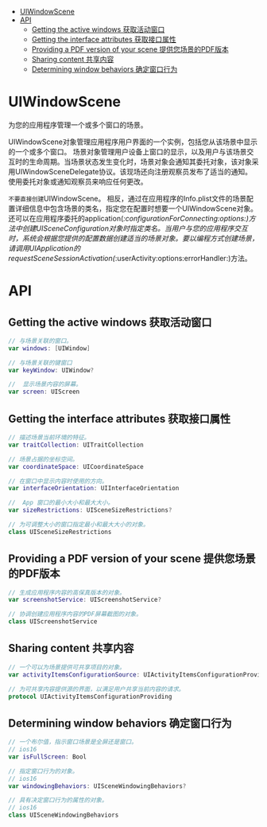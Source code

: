 <!-- TOC -->

- [UIWindowScene](#uiwindowscene)
- [API](#api)
    - [Getting the active windows 获取活动窗口](#getting-the-active-windows-获取活动窗口)
    - [Getting the interface attributes 获取接口属性](#getting-the-interface-attributes-获取接口属性)
    - [Providing a PDF version of your scene 提供您场景的PDF版本](#providing-a-pdf-version-of-your-scene-提供您场景的pdf版本)
    - [Sharing content 共享内容](#sharing-content-共享内容)
    - [Determining window behaviors 确定窗口行为](#determining-window-behaviors-确定窗口行为)

<!-- /TOC -->

# UIWindowScene

为您的应用程序管理一个或多个窗口的场景。

UIWindowScene对象管理应用程序用户界面的一个实例，包括您从该场景中显示的一个或多个窗口。
场景对象管理用户设备上窗口的显示，以及用户与该场景交互时的生命周期。当场景状态发生变化时，场景对象会通知其委托对象，该对象采用UIWindowSceneDelegate协议。该现场还向注册观察员发布了适当的通知。
使用委托对象或通知观察员来响应任何更改。

`不要直接创建`UIWindowScene。
相反，通过在应用程序的Info.plist文件的场景配置详细信息中包含场景的类名，指定您在配置时想要一个UIWindowScene对象。
还可以在应用程序委托的application(_:configurationForConnecting:options:)方法中创建UISceneConfiguration对象时指定类名。当用户与您的应用程序交互时，系统会根据您提供的配置数据创建适当的场景对象。要以编程方式创建场景，请调用UIApplication的requestSceneSessionActivation(_:userActivity:options:errorHandler:)方法。

# API

## Getting the active windows 获取活动窗口

```swift
// 与场景关联的窗口。
var windows: [UIWindow]

// 与场景关联的键窗口
var keyWindow: UIWindow?

//  显示场景内容的屏幕。
var screen: UIScreen
```

## Getting the interface attributes 获取接口属性

```swift
// 描述场景当前环境的特征。
var traitCollection: UITraitCollection

// 场景占据的坐标空间。
var coordinateSpace: UICoordinateSpace

// 在窗口中显示内容时使用的方向。
var interfaceOrientation: UIInterfaceOrientation

//  App 窗口的最小大小和最大大小。
var sizeRestrictions: UISceneSizeRestrictions?

// 为可调整大小的窗口指定最小和最大大小的对象。
class UISceneSizeRestrictions

```


## Providing a PDF version of your scene 提供您场景的PDF版本

```swift
// 生成应用程序内容的高保真版本的对象。
var screenshotService: UIScreenshotService?

// 协调创建应用程序内容的PDF屏幕截图的对象。
class UIScreenshotService

```

## Sharing content 共享内容

```swift
// 一个可以为场景提供可共享项目的对象。
var activityItemsConfigurationSource: UIActivityItemsConfigurationProviding?

// 为可共享内容提供源的界面，以满足用户共享当前内容的请求。
protocol UIActivityItemsConfigurationProviding
```

## Determining window behaviors 确定窗口行为

```swift
// 一个布尔值，指示窗口场景是全屏还是窗口。
// ios16
var isFullScreen: Bool

// 指定窗口行为的对象。
// ios16
var windowingBehaviors: UISceneWindowingBehaviors?

// 具有决定窗口行为的属性的对象。
// ios16
class UISceneWindowingBehaviors

```

